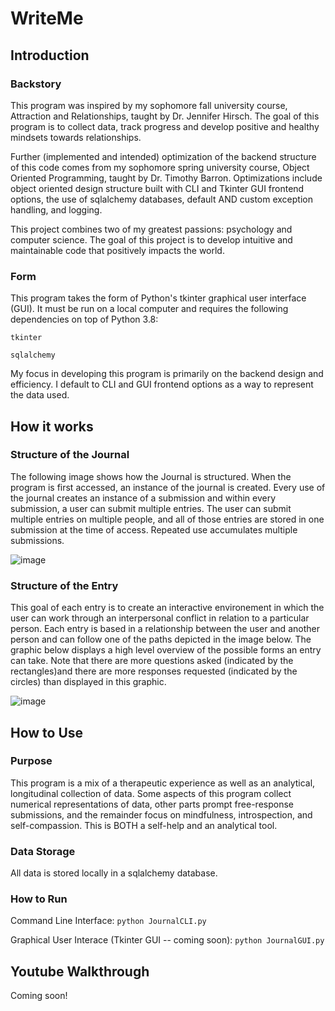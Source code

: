 # WriteMe

## Introduction

### Backstory
This program was inspired by my sophomore fall university course, Attraction and Relationships, taught by Dr. Jennifer Hirsch. The goal of this program is to collect data, track progress and develop positive and healthy mindsets towards relationships.


Further (implemented and intended) optimization of the backend structure of this code comes from my sophomore spring university course, Object Oriented Programming, taught by Dr. Timothy Barron. Optimizations include object oriented design structure built with CLI and Tkinter GUI frontend options, the use of sqlalchemy databases, default AND custom exception handling, and logging.

This project combines two of my greatest passions: psychology and computer science. The goal of this project is to develop intuitive and maintainable code that positively impacts the world.

### Form
This program takes the form of Python's tkinter graphical user interface (GUI). It must be run on a local computer and requires the following dependencies on top of Python 3.8:

``tkinter``

``sqlalchemy``

My focus in developing this program is primarily on the backend design and efficiency. I default to CLI and GUI frontend options as a way to represent the data used.

## How it works

### Structure of the Journal

The following image shows how the Journal is structured. When the program is first accessed, an instance of the journal is created. Every use of the journal creates an instance of a submission and within every submission, a user can submit multiple entries. The user can submit multiple entries on multiple people, and all of those entries are stored in one submission at the time of access. Repeated use accumulates multiple submissions.

![image](https://user-images.githubusercontent.com/54994003/120746447-14f9ba80-c4b4-11eb-8cc0-3380df877af9.png)


### Structure of the Entry

This goal of each entry is to create an interactive environement in which the user can work through an interpersonal conflict in relation to a particular person. Each entry is based in a relationship between the user and another person and can follow one of the paths depicted in the image below. The graphic below displays a high level overview of the possible forms an entry can take. Note that there are more questions asked (indicated by the rectangles)and there are more responses requested (indicated by the circles) than displayed in this graphic.

![image](https://user-images.githubusercontent.com/54994003/120749074-c13da000-c4b8-11eb-90ff-67f2cc59c8bb.png)


## How to Use

### Purpose

This program is a mix of a therapeutic experience as well as an analytical, longitudinal collection of data. Some aspects of this program collect numerical representations of data, other parts prompt free-response submissions, and the remainder focus on mindfulness, introspection, and self-compassion. This is BOTH a self-help and an analytical tool.

### Data Storage

All data is stored locally in a sqlalchemy database.

### How to Run

Command Line Interface: ``python JournalCLI.py``

Graphical User Interace (Tkinter GUI -- coming soon): ``python JournalGUI.py``

## Youtube Walkthrough

Coming soon!
